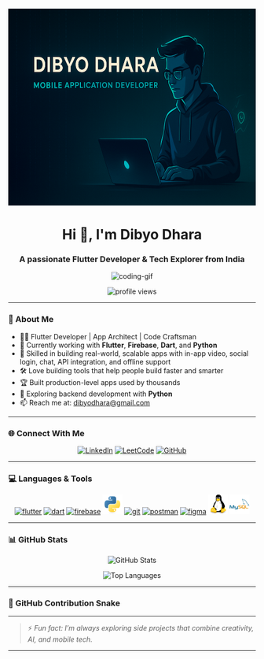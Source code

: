 <!-- DoNotDibyo/README.md -->

<p align="center">
  <img src="images/profile_poster.png" alt="Mobile Application Developer" width="100%" height="400" />
</p>





<h1 align="center">Hi 👋, I'm Dibyo Dhara</h1>
<h3 align="center">A passionate Flutter Developer & Tech Explorer from India</h3>

<div align="center">
  <img src="https://i.pinimg.com/originals/bb/bd/4e/bbbd4e78ca4a5477eec5e7aaf1432be3.gif" alt="coding-gif" width="400"/>
</div>

<p align="center">
  <img src="https://komarev.com/ghpvc/?username=DoNotDibyo&label=Profile%20Views&color=0e75b6&style=flat" alt="profile views" />
</p>

---

### 🚀 About Me

- 👨‍💻 Flutter Developer | App Architect | Code Craftsman  
- 🧠 Currently working with **Flutter**, **Firebase**, **Dart**, and **Python**  
- 🎯 Skilled in building real-world, scalable apps with in-app video, social login, chat, API integration, and offline support  
- 🛠️ Love building tools that help people build faster and smarter  
- 🏆 Built production-level apps used by thousands  
- 🌱 Exploring backend development with **Python**  
- 📫 Reach me at: [dibyodhara@gmail.com](mailto:dibyodhara@gmail.com)

---

### 🌐 Connect With Me

<p align="center">
  <a href="https://www.linkedin.com/in/dibyo-dhara/" target="blank"><img src="https://img.shields.io/badge/LinkedIn-0A66C2?style=for-the-badge&logo=linkedin&logoColor=white" alt="LinkedIn"></a>
  <a href="https://leetcode.com/DoNotDibyo/" target="blank"><img src="https://img.shields.io/badge/LeetCode-FFA116?style=for-the-badge&logo=leetcode&logoColor=black" alt="LeetCode"></a>
  <a href="https://github.com/DoNotDibyo" target="blank"><img src="https://img.shields.io/badge/GitHub-181717?style=for-the-badge&logo=github&logoColor=white" alt="GitHub"></a>
</p>

---

### 💻 Languages & Tools

<p align="center">
  <a href="https://flutter.dev" target="_blank"><img src="https://www.vectorlogo.zone/logos/flutterio/flutterio-icon.svg" alt="flutter" width="40" height="40"/></a>
  <a href="https://dart.dev" target="_blank"><img src="https://www.vectorlogo.zone/logos/dartlang/dartlang-icon.svg" alt="dart" width="40" height="40"/></a>
  <a href="https://firebase.google.com/" target="_blank"><img src="https://www.vectorlogo.zone/logos/firebase/firebase-icon.svg" alt="firebase" width="40" height="40"/></a>
  <a href="https://python.org" target="_blank"><img src="https://raw.githubusercontent.com/devicons/devicon/master/icons/python/python-original.svg" alt="python" width="40" height="40"/></a>
  <a href="https://git-scm.com/" target="_blank"><img src="https://www.vectorlogo.zone/logos/git-scm/git-scm-icon.svg" alt="git" width="40" height="40"/></a>
  <a href="https://www.postman.com/" target="_blank"><img src="https://www.vectorlogo.zone/logos/getpostman/getpostman-icon.svg" alt="postman" width="40" height="40"/></a>
  <a href="https://www.figma.com/" target="_blank"><img src="https://www.vectorlogo.zone/logos/figma/figma-icon.svg" alt="figma" width="40" height="40"/></a>
  <a href="https://www.linux.org/" target="_blank"><img src="https://raw.githubusercontent.com/devicons/devicon/master/icons/linux/linux-original.svg" alt="linux" width="40" height="40"/></a>
  <a href="https://www.mysql.com/" target="_blank"><img src="https://raw.githubusercontent.com/devicons/devicon/master/icons/mysql/mysql-original-wordmark.svg" alt="mysql" width="40" height="40"/></a>
</p>

---

### 📊 GitHub Stats

<p align="center">
  <img src="https://github-readme-stats.vercel.app/api?username=DoNotDibyo&show_icons=true&theme=tokyonight" alt="GitHub Stats"/>
</p>
<p align="center">
  <img src="https://github-readme-stats.vercel.app/api/top-langs/?username=DoNotDibyo&layout=compact&theme=tokyonight" alt="Top Languages"/>
</p>

---

### 🐍 GitHub Contribution Snake

<p align="center">
  
</p>

---

> ⚡ *Fun fact: I’m always exploring side projects that combine creativity, AI, and mobile tech.*

---

